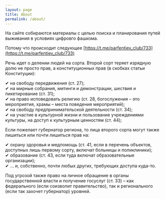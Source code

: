```yaml
---
layout: page
title: About
permalink: /about/
---
```


На сайте собираются материалы с целью поиска и планирования путей выживания в условиях цифровго фашизма. 

Потому что происходит следующее [https://t.me/parfentiev_club/733](https://t.me/parfentiev_club/733)

Речь идет о делении людей на сорта. Второй сорт теряет изрядную долю не просто прав, а конституционных прав (в скобках статьи Конституции): 

✔ на свободу передвижения (ст. 27);  
✔ на мирные собрания, митинги и демонстрации, шествия и пикетирование (ст. 31);  
✔ на право исповедовать религию (ст. 28, богослужения – это мероприятия, храмы – места поведения мероприятий);  
✔ на свободу предпринимательской деятельности (ст. 34);  
✔ на участие в культурной жизни и пользование учреждениями культуры, на доступ к культурным ценностям (ст. 44);

Если пожелает губернатор региона, то лица второго сорта могут также лишиться или почти лишиться прав на:

✔ охрану здоровья и медпомощь (ст. 41, если в перечень объектов, доступных лишь первому сорту, включат больницы и поликлиники);  
✔ образование (ст. 43, если туда включат образовательные организации);  
✔ ... и, собственно, почти любых других, требующих доступа куда-то.

Под угрозой также право на личное обращение в органы государственной власти и получение госуслуг (ст. 33) – как федерального (если соизволит правительство), так и регионального (если так захочет губернатор) уровней. 
